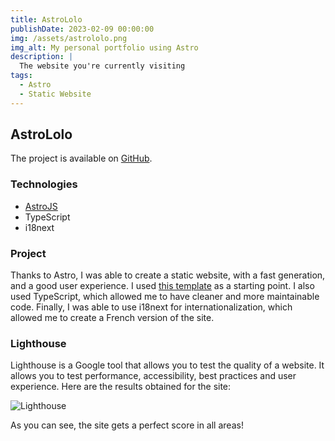```yaml
---
title: AstroLolo
publishDate: 2023-02-09 00:00:00
img: /assets/astrololo.png
img_alt: My personal portfolio using Astro
description: |
  The website you're currently visiting
tags:
  - Astro
  - Static Website
---
```

## AstroLolo

The project is available on [GitHub](https://github.com/lorisalx/astrololo).

### Technologies

* [AstroJS](https://astro.build)
* TypeScript
* i18next

### Project

Thanks to Astro, I was able to create a static website, with a fast generation, and a good user experience. I used [this template](https://astro.build/themes/details/portfolio/) as a starting point. I also used TypeScript, which allowed me to have cleaner and more maintainable code. Finally, I was able to use i18next for internationalization, which allowed me to create a French version of the site.

### Lighthouse

Lighthouse is a Google tool that allows you to test the quality of a website. It allows you to test performance, accessibility, best practices and user experience. Here are the results obtained for the site:

![Lighthouse](/assets/lighthouse.png)

As you can see, the site gets a perfect score in all areas!


